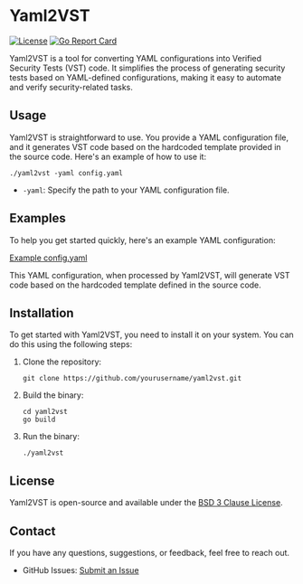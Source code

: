 # Yaml2VST

[![License](https://img.shields.io/badge/license-BSD%203--Clause-blue.svg)](LICENSE)
[![Go Report Card](https://goreportcard.com/badge/github.com/bfuzzy1/yaml2vst)](https://goreportcard.com/report/github.com/bfuzzy1/yaml2vst)

Yaml2VST is a tool for converting YAML configurations into Verified Security Tests (VST) code. It simplifies the process of generating security tests based on YAML-defined configurations, making it easy to automate and verify security-related tasks.

## Usage

Yaml2VST is straightforward to use. You provide a YAML configuration file, and it generates VST code based on the hardcoded template provided in the source code. Here's an example of how to use it:

```shell
./yaml2vst -yaml config.yaml
```

- `-yaml`: Specify the path to your YAML configuration file.

## Examples

To help you get started quickly, here's an example YAML configuration:

[Example config.yaml](https://github.com/bfuzzy1/Yaml2VST/blob/main/Yaml2VST/config.yaml)

This YAML configuration, when processed by Yaml2VST, will generate VST code based on the hardcoded template defined in the source code.

## Installation

To get started with Yaml2VST, you need to install it on your system. You can do this using the following steps:

1. Clone the repository:

   ```shell
   git clone https://github.com/yourusername/yaml2vst.git
   ```

2. Build the binary:

   ```shell
   cd yaml2vst
   go build
   ```

3. Run the binary:

   ```shell
   ./yaml2vst
   ```

## License

Yaml2VST is open-source and available under the [BSD 3 Clause License](LICENSE).

## Contact

If you have any questions, suggestions, or feedback, feel free to reach out.

- GitHub Issues: [Submit an Issue](https://github.com/bfuzzy1/yaml2vst/issues)
